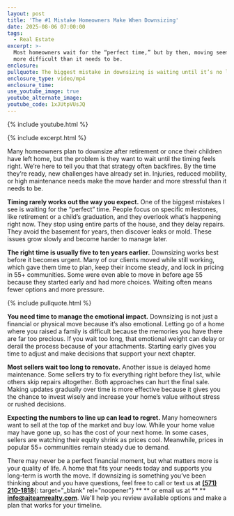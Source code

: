 ```yaml
---
layout: post
title: 'The #1 Mistake Homeowners Make When Downsizing'
date: 2025-08-06 07:00:00
tags:
  - Real Estate
excerpt: >-
  Most homeowners wait for the “perfect time,” but by then, moving seems far
  more difficult than it needs to be.
enclosure:
pullquote: The biggest mistake in downsizing is waiting until it’s no longer a choice.
enclosure_type: video/mp4
enclosure_time:
use_youtube_image: true
youtube_alternate_image:
youtube_code: 1xJUtpVUsJQ
---
```

{% include youtube.html %}

{% include excerpt.html %}

Many homeowners plan to downsize after retirement or once their children have left home, but the problem is they want to wait until the timing feels right. We’re here to tell you that that strategy often backfires. By the time they’re ready, new challenges have already set in. Injuries, reduced mobility, or high maintenance needs make the move harder and more stressful than it needs to be.

**Timing rarely works out the way you expect.** One of the biggest mistakes I see is waiting for the “perfect” time. People focus on specific milestones, like retirement or a child’s graduation, and they overlook what’s happening right now. They stop using entire parts of the house, and they delay repairs. They avoid the basement for years, then discover leaks or mold. These issues grow slowly and become harder to manage later.

**The right time is usually five to ten years earlier.** Downsizing works best before it becomes urgent. Many of our clients moved while still working, which gave them time to plan, keep their income steady, and lock in pricing in 55+ communities. Some were even able to move in before age 55 because they started early and had more choices. Waiting often means fewer options and more pressure.

{% include pullquote.html %}

**You need time to manage the emotional impact.** Downsizing is not just a financial or physical move because it’s also emotional. Letting go of a home where you raised a family is difficult because the memories you have there are far too precious. If you wait too long, that emotional weight can delay or derail the process because of your attachments. Starting early gives you time to adjust and make decisions that support your next chapter.

**Most sellers wait too long to renovate.** Another issue is delayed home maintenance. Some sellers try to fix everything right before they list, while others skip repairs altogether. Both approaches can hurt the final sale. Making updates gradually over time is more effective because it gives you the chance to invest wisely and increase your home’s value without stress or rushed decisions.

**Expecting the numbers to line up can lead to regret.** Many homeowners want to sell at the top of the market and buy low. While your home value may have gone up, so has the cost of your next home. In some cases, sellers are watching their equity shrink as prices cool. Meanwhile, prices in popular 55+ communities remain steady due to demand.

There may never be a perfect financial moment, but what matters more is your quality of life. A home that fits your needs today and supports you long-term is worth the move. If downsizing is something you’ve been thinking about and you have questions, feel free to call or text us at [**(571) 210-1818**](tel:5712101818){: target="_blank" rel="noopener"} ** ** or email us at ** ** [**info@ajteamrealty.com**](mailto:info@ajteamrealty.com). We'll help you review available options and make a plan that works for your timeline.